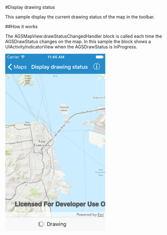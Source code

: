 #Display drawing status

This sample display the current drawing status of the map in the toolbar.

##How it works

The AGSMapView:drawStatusChangedHandler block is called each time the AGSDrawStatus changes on the map. In this sample the block shows a UIActivityIndicatorView when the AGSDrawStatus is InProgress.

![](image1.png)





